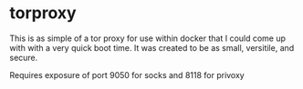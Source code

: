 # torproxy
This is as simple of a tor proxy for use within docker that I could come up with with a very quick boot time.  It was created to be as small, versitile, and secure.

Requires exposure of port 9050 for socks and 8118 for privoxy